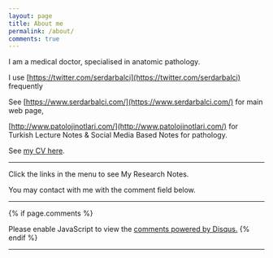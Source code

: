 ```yaml
---
layout: page
title: About me
permalink: /about/
comments: true
---
```


I am a medical doctor, specialised in anatomic pathology.

I use [https://twitter.com/serdarbalci](https://twitter.com/serdarbalci) frequently

See [https://www.serdarbalci.com/](https://www.serdarbalci.com/) for main web page,

[http://www.patolojinotlari.com/](http://www.patolojinotlari.com/) for Turkish Lecture Notes & Social Media Based Notes for pathology.

See [my CV here](https://sbalci.github.io/cv/SerdarBalciMDPathologist.html).


---

Click the links in the menu to see My Research Notes.

You may contact with me with the comment field below.


---


{% if page.comments %}
<script id="dsq-count-scr" src="//https-sbalci-github-io.disqus.com/count.js" async></script>

<div id="disqus_thread"></div>
<script>

/**
*  RECOMMENDED CONFIGURATION VARIABLES: EDIT AND UNCOMMENT THE SECTION BELOW TO INSERT DYNAMIC VALUES FROM YOUR PLATFORM OR CMS.
*  LEARN WHY DEFINING THESE VARIABLES IS IMPORTANT: https://disqus.com/admin/universalcode/#configuration-variables*/
/*
var disqus_config = function () {
this.page.url = PAGE_URL;  // Replace PAGE_URL with your page's canonical URL variable
this.page.identifier = PAGE_IDENTIFIER; // Replace PAGE_IDENTIFIER with your page's unique identifier variable
};
*/
(function() { // DON'T EDIT BELOW THIS LINE
var d = document, s = d.createElement('script');
s.src = 'https://https-sbalci-github-io.disqus.com/embed.js';
s.setAttribute('data-timestamp', +new Date());
(d.head || d.body).appendChild(s);
})();
</script>
<noscript>Please enable JavaScript to view the <a href="https://disqus.com/?ref_noscript">comments powered by Disqus.</a></noscript>
{% endif %} 

---


<!--This is the base Jekyll theme. You can find out more info about customizing your Jekyll theme, as well as basic Jekyll usage documentation at [jekyllrb.com](https://jekyllrb.com/) 
You can find the source code for Minima at GitHub:
[jekyll][jekyll-organization] /
[minima](https://github.com/jekyll/minima)

You can find the source code for Jekyll at GitHub:
[jekyll][jekyll-organization] /
[jekyll](https://github.com/jekyll/jekyll)


[jekyll-organization]: https://github.com/jekyll
-->
